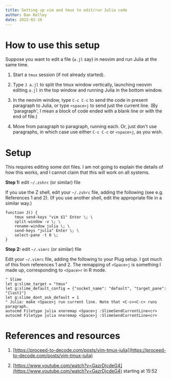 ```yaml
---
title: Setting up vim and tmux to edit/run Julia code
author: Dan Kelley
date: 2022-02-16
---
```


# How to use this setup

Suppose you want to edit a file (`a.jl` say) in neovim and run Julia at the
same time.

1. Start a `tmux` session (if not already started).

2. Type `J a.jl` to split the tmux window vertically, launching neovim editing
   `a.jl` in the top window and running Julia in the bottom window.

3. In the neovim window, type `C-c C-c` to send the code in present paragraph to Julia,
   or type `<space>j` to send just the current line.  (By 'paragraph', I mean
   a block of code ended with a blank line or with the end of file.)

4. Move from paragraph to paragraph, running each.  Or, just don't use
   paragraphs, in which case use either `C-c C-c` or `<space>j`, as you wish.

# Setup

This requires editing some dot files.  I am not going to explain the details of
how this works, and I cannot claim that this will work on all systems.

**Step 1:** edit `~/.zshrc` (or similar) file

If you use the Z shell, edit your `~/.zshrc` file, adding the following (see
e.g. References 1 and 2). (If you use another shell, edit the appropriate file
in a similar way.)

```
function J() {
    tmux send-keys "vim $1" Enter \; \
    split-window -v \; \
    rename-window julia \; \
    send-keys "julia" Enter \; \
    select-pane -t 0 \;
}
```

**Step 2:** edit `~/.vimrc` (or similar) file

Edit your `~/.vimrc` file, adding the following to your Plug setup.  I got much
of this from references 1 and 2. The remapping of `<Space>j` is something I made
up, corresponding to `<Space>r` in R mode.

```
" Slime
let g:slime_target = "tmux"
let g:slime_default_config = {"socket_name": "default", "target_pane": "{last}"}
let g:slime_dont_ask_default = 1
" Julia: make <Space>j run current line. Note that <C-c><C-c> runs paragraph.
autocmd Filetype julia xnoremap <Space>j :SlimeSendCurrentLine<cr>
autocmd Filetype julia nnoremap <Space>j :SlimeSendCurrentLine<cr>
```


# References and resources

1. [https://proceed-to-decode.com/posts/vim-tmux-julia](https://proceed-to-decode.com/posts/vim-tmux-julia)

2. [https://www.youtube.com/watch?v=GazrDjcdeG4](https://www.youtube.com/watch?v=GazrDjcdeG4) starting at 15:52


